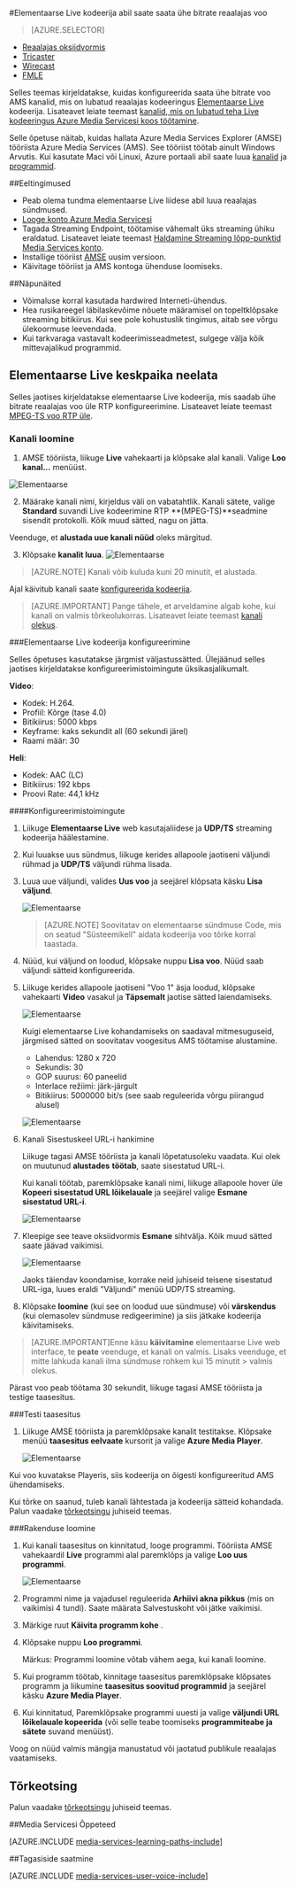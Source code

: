 <properties 
    pageTitle="Elementaarse Live kodeerija saata ühe bitrate reaalajas voo konfigureerimine | Microsoft Azure'i" 
    description="Selles teemas kirjeldatakse, kuidas konfigureerida elementaarse Live kodeerija AMS kanalid, mis on lubatud reaalajas kodeering ühe bitrate voo saatmiseks." 
    services="media-services" 
    documentationCenter="" 
    authors="cenkdin" 
    manager="erikre" 
    editor=""/>

<tags 
    ms.service="media-services" 
    ms.workload="media" 
    ms.tgt_pltfrm="na" 
    ms.devlang="ne" 
    ms.topic="article" 
    ms.date="10/12/2016"
    ms.author="cenkdin;anilmur;juliako"/>

#<a name="use-the-elemental-live-encoder-to-send-a-single-bitrate-live-stream"></a>Elementaarse Live kodeerija abil saate saata ühe bitrate reaalajas voo

> [AZURE.SELECTOR]
- [Reaalajas oksiidvormis](media-services-configure-elemental-live-encoder.md)
- [Tricaster](media-services-configure-tricaster-live-encoder.md)
- [Wirecast](media-services-configure-wirecast-live-encoder.md)
- [FMLE](media-services-configure-fmle-live-encoder.md)

Selles teemas kirjeldatakse, kuidas konfigureerida saata ühe bitrate voo AMS kanalid, mis on lubatud reaalajas kodeeringus [Elementaarse Live](http://www.elementaltechnologies.com/products/elemental-live) kodeerija.  Lisateavet leiate teemast [kanalid, mis on lubatud teha Live kodeeringus Azure Media Servicesi koos töötamine](media-services-manage-live-encoder-enabled-channels.md).

Selle õpetuse näitab, kuidas hallata Azure Media Services Explorer (AMSE) tööriista Azure Media Services (AMS). See tööriist töötab ainult Windows Arvutis. Kui kasutate Maci või Linuxi, Azure portaali abil saate luua [kanalid](media-services-portal-creating-live-encoder-enabled-channel.md#create-a-channel) ja [programmid](media-services-portal-creating-live-encoder-enabled-channel.md#create-and-manage-a-program).

##<a name="prerequisites"></a>Eeltingimused

- Peab olema tundma elementaarse Live liidese abil luua reaalajas sündmused.
- [Looge konto Azure Media Servicesi](media-services-portal-create-account.md)
- Tagada Streaming Endpoint, töötamise vähemalt üks streaming ühiku eraldatud. Lisateavet leiate teemast [Haldamine Streaming lõpp-punktid Media Services konto](media-services-portal-manage-streaming-endpoints.md).
- Installige tööriist [AMSE](https://github.com/Azure/Azure-Media-Services-Explorer) uusim versioon.
- Käivitage tööriist ja AMS kontoga ühenduse loomiseks.

##<a name="tips"></a>Näpunäited

- Võimaluse korral kasutada hardwired Interneti-ühendus.
- Hea rusikareegel läbilaskevõime nõuete määramisel on topeltklõpsake streaming bitikiirus. Kui see pole kohustuslik tingimus, aitab see võrgu ülekoormuse leevendada.
- Kui tarkvaraga vastavalt kodeerimisseadmetest, sulgege välja kõik mittevajalikud programmid.

## <a name="elemental-live-with-rtp-ingest"></a>Elementaarse Live keskpaika neelata

Selles jaotises kirjeldatakse elementaarse Live kodeerija, mis saadab ühe bitrate reaalajas voo üle RTP konfigureerimine.  Lisateavet leiate teemast [MPEG-TS voo RTP üle](media-services-manage-live-encoder-enabled-channels.md#channel).

### <a name="create-a-channel"></a>Kanali loomine

1.  AMSE tööriista, liikuge **Live** vahekaarti ja klõpsake alal kanali. Valige **Loo kanal...** menüüst.

![Elementaarse](./media/media-services-elemental-live-encoder/media-services-elemental1.png)

2. Määrake kanali nimi, kirjeldus väli on vabatahtlik. Kanali sätete, valige **Standard** suvandi Live kodeerimine RTP **(MPEG-TS)**seadmine sisendit protokolli. Kõik muud sätted, nagu on jätta.


Veenduge, et **alustada uue kanali nüüd** oleks märgitud.

3. Klõpsake **kanalit luua**.
![Elementaarse](./media/media-services-elemental-live-encoder/media-services-elemental12.png)

>[AZURE.NOTE] Kanali võib kuluda kuni 20 minutit, et alustada.

Ajal käivitub kanali saate [konfigureerida kodeerija](media-services-configure-elemental-live-encoder.md#configure_elemental_rtp).

>[AZURE.IMPORTANT] Pange tähele, et arveldamine algab kohe, kui kanali on valmis tõrkeolukorras. Lisateavet leiate teemast [kanali olekus](media-services-manage-live-encoder-enabled-channels.md#states).

###<a id=configure_elemental_rtp></a>Elementaarse Live kodeerija konfigureerimine 

Selles õpetuses kasutatakse järgmist väljastussätted. Ülejäänud selles jaotises kirjeldatakse konfigureerimistoimingute üksikasjalikumalt. 

**Video**:
 
- Kodek: H.264. 
- Profiil: Kõrge (tase 4.0) 
- Bitikiirus: 5000 kbps 
- Keyframe: kaks sekundit all (60 sekundi järel) 
- Raami määr: 30
 
**Heli**:

- Kodek: AAC (LC) 
- Bitikiirus: 192 kbps 
- Proovi Rate: 44,1 kHz


####<a name="configuration-steps"></a>Konfigureerimistoimingute

1. Liikuge **Elementaarse Live** web kasutajaliidese ja **UDP/TS** streaming kodeerija häälestamine. 

2. Kui luuakse uus sündmus, liikuge kerides allapoole jaotiseni väljundi rühmad ja **UDP/TS** väljundi rühma lisada. 

3. Luua uue väljundi, valides **Uus voo** ja seejärel klõpsata käsku **Lisa väljund**.  
    
    ![Elementaarse](./media/media-services-elemental-live-encoder/media-services-elemental13.png)
    
    >[AZURE.NOTE] Soovitatav on elementaarse sündmuse Code, mis on seatud "Süsteemikell" aidata kodeerija voo tõrke korral taastada.

4. Nüüd, kui väljund on loodud, klõpsake nuppu **Lisa voo**. Nüüd saab väljundi sätteid konfigureerida. 
5. Liikuge kerides allapoole jaotiseni "Voo 1" äsja loodud, klõpsake vahekaarti **Video** vasakul ja **Täpsemalt** jaotise sätted laiendamiseks. 

    ![Elementaarse](./media/media-services-elemental-live-encoder/media-services-elemental4.png)

    Kuigi elementaarse Live kohandamiseks on saadaval mitmesuguseid, järgmised sätted on soovitatav voogesitus AMS töötamise alustamine. 
    
    - Lahendus: 1280 x 720 
    - Sekundis: 30 
    - GOP suurus: 60 paneelid 
    - Interlace režiimi: järk-järgult 
    - Bitikiirus: 5000000 bit/s (see saab reguleerida võrgu piirangud alusel) 
    

    ![Elementaarse](./media/media-services-elemental-live-encoder/media-services-elemental5.png)

6. Kanali Sisestuskeel URL-i hankimine
    
    Liikuge tagasi AMSE tööriista ja kanali lõpetatusoleku vaadata. Kui olek on muutunud **alustades** **töötab**, saate sisestatud URL-i.
      
    Kui kanali töötab, paremklõpsake kanali nimi, liikuge allapoole hover üle **Kopeeri sisestatud URL lõikelauale** ja seejärel valige **Esmane sisestatud URL-i**.  
    
    ![Elementaarse](./media/media-services-elemental-live-encoder/media-services-elemental6.png)
    
1. Kleepige see teave oksiidvormis **Esmane** sihtvälja. Kõik muud sätted saate jäävad vaikimisi.
    
    ![Elementaarse](./media/media-services-elemental-live-encoder/media-services-elemental14.png)

    Jaoks täiendav koondamise, korrake neid juhiseid teisene sisestatud URL-iga, luues eraldi "Väljundi" menüü UDP/TS streaming.
    
7. Klõpsake **loomine** (kui see on loodud uue sündmuse) või **värskendus** (kui olemasolev sündmuse redigeerimine) ja siis jätkake kodeerija käivitamiseks. 

>[AZURE.IMPORTANT]Enne käsu **käivitamine** elementaarse Live web interface, te **peate** veenduge, et kanali on valmis. 
>Lisaks veenduge, et mitte lahkuda kanali ilma sündmuse rohkem kui 15 minutit > valmis olekus.

Pärast voo peab töötama 30 sekundit, liikuge tagasi AMSE tööriista ja testige taasesitus.  

###<a name="test-playback"></a>Testi taasesitus
  
1. Liikuge AMSE tööriista ja paremklõpsake kanalit testitakse. Klõpsake menüü **taasesitus eelvaate** kursorit ja valige **Azure Media Player**.  

    ![Elementaarse](./media/media-services-elemental-live-encoder/media-services-elemental8.png)

Kui voo kuvatakse Playeris, siis kodeerija on õigesti konfigureeritud AMS ühendamiseks. 

Kui tõrke on saanud, tuleb kanali lähtestada ja kodeerija sätteid kohandada. Palun vaadake [tõrkeotsingu](media-services-troubleshooting-live-streaming.md) juhiseid teemas.   

###<a name="create-a-program"></a>Rakenduse loomine

1. Kui kanali taasesitus on kinnitatud, looge programmi. Tööriista AMSE vahekaardil **Live** programmi alal paremklõps ja valige **Loo uus programmi**.  

    ![Elementaarse](./media/media-services-elemental-live-encoder/media-services-elemental9.png)

2. Programmi nime ja vajadusel reguleerida **Arhiivi akna pikkus** (mis on vaikimisi 4 tundi). Saate määrata Salvestuskoht või jätke vaikimisi.  
3. Märkige ruut **Käivita programm kohe** .
4. Klõpsake nuppu **Loo programmi**.  
  
    Märkus: Programmi loomine võtab vähem aega, kui kanali loomine.    
 
5. Kui programm töötab, kinnitage taasesitus paremklõpsake klõpsates programm ja liikumine **taasesitus soovitud programmid** ja seejärel käsku **Azure Media Player**.  
6. Kui kinnitatud, Paremklõpsake programmi uuesti ja valige **väljundi URL lõikelauale kopeerida** (või selle teabe toomiseks **programmiteabe ja sätete** suvand menüüst). 

Voog on nüüd valmis mängija manustatud või jaotatud publikule reaalajas vaatamiseks.  

## <a name="troubleshooting"></a>Tõrkeotsing

Palun vaadake [tõrkeotsingu](media-services-troubleshooting-live-streaming.md) juhiseid teemas. 


##<a name="media-services-learning-paths"></a>Media Servicesi Õppeteed

[AZURE.INCLUDE [media-services-learning-paths-include](../../includes/media-services-learning-paths-include.md)]

##<a name="provide-feedback"></a>Tagasiside saatmine

[AZURE.INCLUDE [media-services-user-voice-include](../../includes/media-services-user-voice-include.md)]
